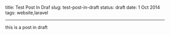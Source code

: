 title: Test Post In Draf
slug: test-post-in-draft
status: draft
date: 1 Oct 2014
tags: website,laravel

-------

this is a post in draft
